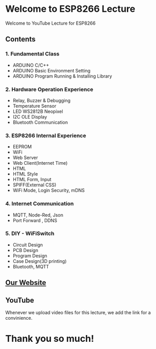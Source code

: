 ﻿# Welcome to ESP8266 Lecture

Welcome to YouTube Lecture for ESP8266 

## Contents
### 1. Fundamental Class
- ARDUINO C/C++ 
- ARDUINO Basic Environment Setting
- ARDUINO Program Running & Installing Library
### 2. Hardware Operation Experience
- Relay, Buzzer & Debugging
- Temperature Sensor
- LED WS2812B Neopixel
- I2C  OLE Display
- Bluetooth Communication
### 3. ESP8266 Internal Experience
- EEPROM
- WiFi
- Web Server
- Web Client(Internet Time)
- HTML
- HTML Style
- HTML Form, Input
- SPIFF(External CSS)
- WiFi Mode, Login Security, mDNS 
### 4. Internet Communication
- MQTT, Node-Red, Json
- Port Forward , DDNS
### 5. DIY - WiFiSwitch
- Circuit Design
- PCB  Design
- Program Design
- Case Design(3D printing)
- Bluetooth, MQTT  

## [Our Website](https://GoGoCom.github.io/)


## YouTube

Whenever we upload video files for this lecture, we add the link for a convinience.

# Thank you so much!
